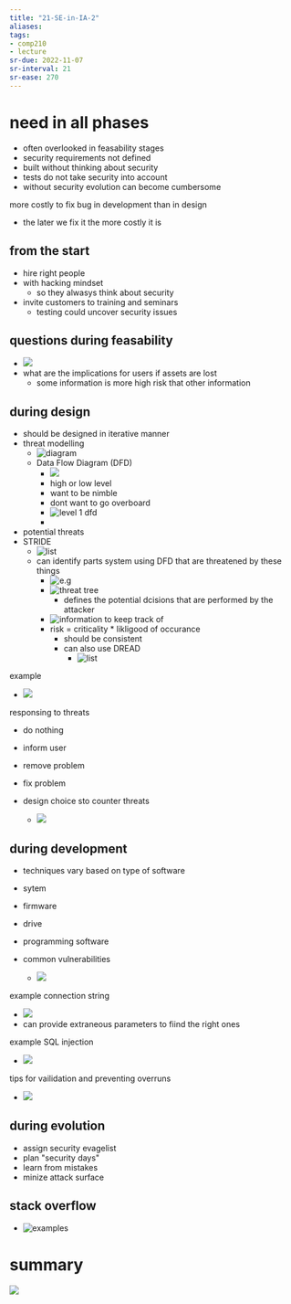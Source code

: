 ```yaml
---
title: "21-SE-in-IA-2"
aliases: 
tags: 
- comp210
- lecture
sr-due: 2022-11-07
sr-interval: 21
sr-ease: 270
---
```


# need in all phases
- often overlooked in feasability stages
- security requirements not defined
- built without thinking about security
- tests do not take security into account
- without security evolution can become cumbersome

more costly to fix bug in development than in design
- the later we fix it the more costly it is

## from the start
- hire right people
- with hacking mindset
	- so they alwasys think about security
- invite customers to training and seminars
	- testing could uncover security issues

## questions during feasability
- ![](https://i.imgur.com/svo2sIb.png)
- what are the implications for users if assets are lost
	- some information is more high risk that other information

## during design
- should be designed in iterative manner
- threat modelling
	- ![diagram](https://i.imgur.com/RM6lyC1.png)
	- Data Flow Diagram (DFD)
		- ![](https://i.imgur.com/iCEh2NU.png)
		- high or low level
		- want to be nimble
		- dont want to go overboard
		- ![level 1 dfd](https://i.imgur.com/rfyCUxH.png)
		- 
- potential threats
- STRIDE
	- ![list](https://i.imgur.com/ZBHK7v7.png)
	- can identify parts system using DFD that are threatened by these things
		- ![e.g](https://i.imgur.com/EwUSQzS.png)
		- ![threat tree](https://i.imgur.com/RtqTzJ6.png)
			- defines the potential dcisions that are performed by the attacker
		- ![information to keep track of](https://i.imgur.com/k1vsDfu.png)
		- risk = criticality * likligood of occurance
			- should be consistent
			- can also use DREAD
				- ![list](https://i.imgur.com/VZYmjCU.png)

example
- ![](https://i.imgur.com/ZybxDCx.png)

responsing to threats
- do nothing
- inform user
- remove problem
- fix problem

- design choice sto counter threats
	- ![](https://i.imgur.com/LzIHfdF.png)

## during development
- techniques vary based on type of software
- sytem 
- firmware
- drive
- programming software

- common vulnerabilities
	- ![](https://i.imgur.com/lmU61jd.png)

example connection string
- ![](https://i.imgur.com/sV6OzCo.png)
- can provide extraneous parameters to fiind the right ones

example SQL injection
- ![](https://i.imgur.com/XNNDur9.png)

tips for vailidation and preventing overruns
- ![](https://i.imgur.com/Mz7edc6.png)


## during evolution
- assign security evagelist
- plan "security days"
- learn from mistakes
- minize attack surface

## stack overflow
- ![examples](https://i.imgur.com/NumPTGn.png)


# summary
![](https://i.imgur.com/tTC8jIs.png)
